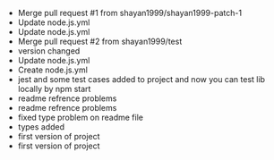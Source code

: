- Merge pull request #1 from shayan1999/shayan1999-patch-1
- Update node.js.yml
- Update node.js.yml
- Merge pull request #2 from shayan1999/test
- version changed
- Update node.js.yml
- Create node.js.yml
- jest and some test cases added to project and now you can test lib locally by npm start
- readme refrence problems
- readme refrence problems
- fixed type problem on readme file
- types added
- first version of project
- first version of project
